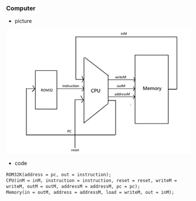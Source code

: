 ### Computer
* picture

![](picture/Computer.png)
* code

```
ROM32K(address = pc, out = instruction);
CPU(inM = inM, instruction = instruction, reset = reset, writeM = writeM, outM = outM, addressM = addressM, pc = pc);
Memory(in = outM, address = addressM, load = writeM, out = inM);
```